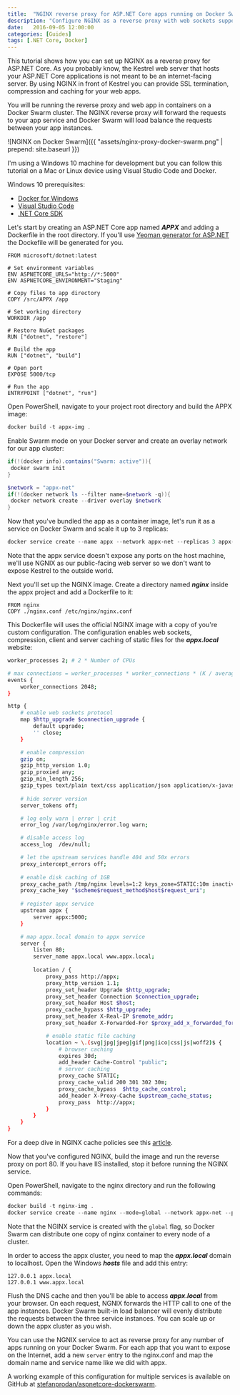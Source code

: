 ```yaml
---
title:  "NGINX reverse proxy for ASP.NET Core apps running on Docker Swarm"
description: "Configure NGINX as a reverse proxy with web sockets support, compression and caching for ASP.NET Core apps hosted with Docker Swarm Mode"
date:   2016-09-05 12:00:00
categories: [Guides]
tags: [.NET Core, Docker]
---
```


This tutorial shows how you can set up NGINX as a reverse proxy for ASP.NET Core. As you probably know, the Kestrel web server that hosts your ASP.NET Core applications is not meant to be an internet-facing server. By using NGINX in front of Kestrel you can provide SSL termination, compression and caching for your web apps.

You will be running the reverse proxy and web app in containers on a Docker Swarm cluster. The NGINX reverse proxy will forward the requests to your app service and Docker Swarm will load balance the requests between your app instances.

![NGINX on Docker Swarm]({{ "assets/nginx-proxy-docker-swarm.png" | prepend: site.baseurl }})

I'm using a Windows 10 machine for development but you can follow this tutorial on a Mac or Linux device using Visual Studio Code and Docker.

Windows 10 prerequisites:

* [Docker for Windows](https://docs.docker.com/docker-for-windows/)
* [Visual Studio Code](https://www.visualstudio.com/products/code-vs.aspx)
* [.NET Core SDK](https://www.microsoft.com/net/core#windows)

Let's start by creating an ASP.NET Core app named ***APPX*** and adding a Dockerfile in the root directory. 
If you'll use [Yeoman generator for ASP.NET](https://github.com/omnisharp/generator-aspnet) the Dockefile will be generated for you.

```
FROM microsoft/dotnet:latest

# Set environment variables
ENV ASPNETCORE_URLS="http://*:5000"
ENV ASPNETCORE_ENVIRONMENT="Staging"

# Copy files to app directory
COPY /src/APPX /app

# Set working directory
WORKDIR /app

# Restore NuGet packages
RUN ["dotnet", "restore"]

# Build the app
RUN ["dotnet", "build"]

# Open port
EXPOSE 5000/tcp

# Run the app
ENTRYPOINT ["dotnet", "run"]
```   

Open PowerShell, navigate to your project root directory and build the APPX image:

```powershell
docker build -t appx-img .
```

Enable Swarm mode on your Docker server and create an overlay network for our app cluster:

```powershell
if(!(docker info).contains("Swarm: active")){
 docker swarm init
}

$network = "appx-net"
if(!(docker network ls --filter name=$network -q)){
 docker network create --driver overlay $network
}
```

Now that you've bundled the app as a container image, let's run it as a service on Docker Swarm and scale it up to 3 replicas:

```powershell
docker service create --name appx --network appx-net --replicas 3 appx-img
```

Note that the appx service doesn't expose any ports on the host machine, we'll use NGNIX as our public-facing web server so we don't want to expose Kestrel to the outside world.

Next you'll set up the NGINX image. Create a directory named ***nginx*** inside the appx project and add a Dockerfile to it:

```
FROM nginx
COPY ./nginx.conf /etc/nginx/nginx.conf
```

This Dockerfile will uses the official NGINX image with a copy of you're custom configuration. The configuration enables web sockets, compression, client and server caching of static files for the ***appx.local*** website:

```bash
worker_processes 2; # 2 * Number of CPUs

# max connections = worker_processes * worker_connections * (K / average $request_time)
events { 
	worker_connections 2048; 
}

http {
	# enable web sockets protocol
	map $http_upgrade $connection_upgrade {
		default upgrade;
		'' close;
	}

	# enable compression
	gzip on;
	gzip_http_version 1.0;
	gzip_proxied any;
	gzip_min_length 256;
	gzip_types text/plain text/css application/json application/x-javascript text/xml application/xml application/xml+rss text/javascript application/vnd.ms-fontobject application/x-font-ttf font/opentype image/svg+xml image/x-icon;
		
	# hide server version
	server_tokens off;

	# log only warn | error | crit 
	error_log /var/log/nginx/error.log warn;

	# disable access log
	access_log  /dev/null;

	# let the upstream services handle 404 and 50x errors
	proxy_intercept_errors off;
	
	# enable disk caching of 1GB
	proxy_cache_path /tmp/nginx levels=1:2 keys_zone=STATIC:10m inactive=60m max_size=1g;
	proxy_cache_key "$scheme$request_method$host$request_uri";
	
	# register appx service
	upstream appx {
		server appx:5000;
	}

	# map appx.local domain to appx service
	server {
		listen 80;
		server_name appx.local www.appx.local;
		
		location / {
			proxy_pass http://appx;
			proxy_http_version 1.1;
			proxy_set_header Upgrade $http_upgrade;
			proxy_set_header Connection $connection_upgrade;
			proxy_set_header Host $host;
			proxy_cache_bypass $http_upgrade;
			proxy_set_header X-Real-IP $remote_addr;
			proxy_set_header X-Forwarded-For $proxy_add_x_forwarded_for;

			# enable static file caching
			location ~ \.(svg|jpg|jpeg|gif|png|ico|css|js|woff2)$ {
				# browser caching
				expires 30d;
				add_header Cache-Control "public";
				# server caching
				proxy_cache STATIC;
				proxy_cache_valid 200 301 302 30m;
				proxy_cache_bypass  $http_cache_control;		  
				add_header X-Proxy-Cache $upstream_cache_status;	
				proxy_pass  http://appx;			
			}
		}
	}
}
```

For a deep dive in NGINX cache policies see this [article](https://serversforhackers.com/nginx-caching).

Now that you've configured NGINX, build the image and run the reverse proxy on port 80. If you have IIS installed, stop it before running the NGINX service.

Open PowerShell, navigate to the nginx directory and run the following commands:

```powershell
docker build -t nginx-img .
docker service create --name nginx --mode=global --network appx-net --publish 80:80 nginx-img
```

Note that the NGINX service is created with the `global` flag, so Docker Swarm can distribute one copy of nginx container to every node of a cluster.

In order to access the appx cluster, you need to map the ***appx.local*** domain to localhost. Open the Windows ***hosts*** file and add this entry:

```
127.0.0.1 appx.local
127.0.0.1 www.appx.local
```

Flush the DNS cache and then you'll be able to access ***appx.local*** from your browser. On each request, NGNIX forwards the HTTP call to one of the app instances. Docker Swarm built-in load balancer will evenly distribute the requests between the three service instances. You can scale up or down the appx cluster as you wish. 

You can use the NGNIX service to act as reverse proxy for any number of apps running on your Docker Swarm. For each app that you want to expose on the Internet, add a new `server` entry to the nginx.conf and map the domain name and service name like we did with appx.

A working example of this configuration for multiple services is available on GitHub at [stefanprodan/aspnetcore-dockerswarm](https://github.com/stefanprodan/aspnetcore-dockerswarm).